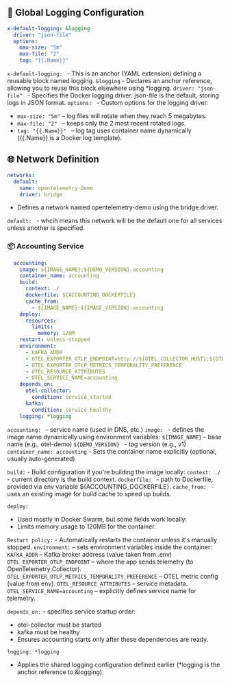 ## 🔁 Global Logging Configuration
```yaml
x-default-logging: &logging
  driver: "json-file"
  options:
    max-size: "5m"
    max-file: "2"
    tag: "{{.Name}}"
```

`x-default-logging: ` - This is an anchor (YAML extension) defining a reusable block named logging.
`&logging` -  Declares an anchor reference, allowing you to reuse this block elsewhere using *logging.
`driver: "json-file" ` -  Specifies the Docker logging driver. json-file is the default, storing logs in JSON format.
`options: ` - Custom options for the logging driver:
- `max-size: "5m"` – log files will rotate when they reach 5 megabytes.
- `max-file: "2" ` – keeps only the 2 most recent rotated logs.
- `tag: "{{.Name}}" ` – log tag uses container name dynamically ({{.Name}} is a Docker log template).

## 🌐 Network Definition

```yaml
networks:
  default:
    name: opentelemetry-demo
    driver: bridge
```

* Defines a network named opentelemetry-demo using the bridge driver.
  
`default: ` - whcih means this network will be the default one for all services unless another is specified.

### 📦 Accounting Service

```yaml
  accounting:
    image: ${IMAGE_NAME}:${DEMO_VERSION}-accounting
    container_name: accounting
    build:
      context: ./
      dockerfile: ${ACCOUNTING_DOCKERFILE}
      cache_from:
        - ${IMAGE_NAME}:${IMAGE_VERSION}-accounting
    deploy:
      resources:
        limits:
          memory: 120M
    restart: unless-stopped
    environment:
      - KAFKA_ADDR
      - OTEL_EXPORTER_OTLP_ENDPOINT=http://${OTEL_COLLECTOR_HOST}:${OTEL_COLLECTOR_PORT_HTTP}
      - OTEL_EXPORTER_OTLP_METRICS_TEMPORALITY_PREFERENCE
      - OTEL_RESOURCE_ATTRIBUTES
      - OTEL_SERVICE_NAME=accounting
    depends_on:
      otel-collector:
        condition: service_started
      kafka:
        condition: service_healthy
    logging: *logging
```

`accounting: ` - service name (used in DNS, etc.)
`image: ` - defines the image name dynamically using environment variables:
`${IMAGE_NAME}` -  base name (e.g., otel-demo)
`${DEMO_VERSION} ` - tag version (e.g., v1)
`container_name: accounting` - Sets the container name explicitly (optional, usually auto-generated)

`build:` - Build configuration if you're building the image locally:
`context: ./ ` - current directory is the build context.
`dockerfile: ` - path to Dockerfile, provided via env variable ${ACCOUNTING_DOCKERFILE}.
`cache_from: ` - uses an existing image for build cache to speed up builds.

`deploy: ` 
* Used mostly in Docker Swarm, but some fields work locally: 
* Limits memory usage to 120MB for the container.

`Restart policy:` - Automatically restarts the container unless it's manually stopped.
`environment:` – sets environment variables inside the container:
`KAFKA_ADDR` – Kafka broker address (value taken from .env)
`OTEL_EXPORTER_OTLP_ENDPOINT` – where the app sends telemetry (to OpenTelemetry Collector).
`OTEL_EXPORTER_OTLP_METRICS_TEMPORALITY_PREFERENCE` – OTEL metric config (value from env).
`OTEL_RESOURCE_ATTRIBUTES` – service metadata.
`OTEL_SERVICE_NAME=accounting` – explicitly defines service name for telemetry.

`depends_on:` – specifies service startup order:

* otel-collector must be started
* kafka must be healthy
* Ensures accounting starts only after these dependencies are ready.

`logging: *logging`
* Applies the shared logging configuration defined earlier (*logging is the anchor reference to &logging).

